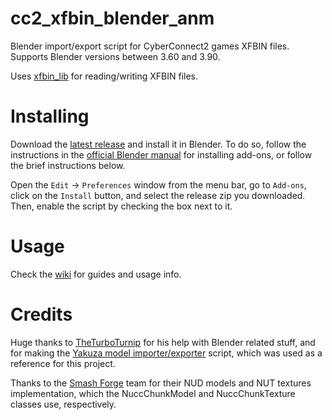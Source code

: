 # cc2_xfbin_blender_anm
 Blender import/export script for CyberConnect2 games XFBIN files. Supports Blender versions between 3.60 and 3.90.
 
 Uses [xfbin_lib](https://github.com/SutandoTsukai181/xfbin_lib) for reading/writing XFBIN files.

# Installing
Download the [latest release](https://github.com/SutandoTsukai181/cc2_xfbin_blender/releases/latest) and install it in Blender. To do so, follow the instructions in the [official Blender manual](https://docs.blender.org/manual/en/latest/editors/preferences/addons.html) for installing add-ons, or follow the brief instructions below.

Open the `Edit` -> `Preferences` window from the menu bar, go to `Add-ons`, click on the `Install` button, and select the release zip you downloaded. Then, enable the script by checking the box next to it.

# Usage
Check the [wiki](https://github.com/SutandoTsukai181/cc2_xfbin_blender/wiki) for guides and usage info.

# Credits
Huge thanks to [TheTurboTurnip](https://github.com/theturboturnip) for his help with Blender related stuff, and for making the [Yakuza model importer/exporter](https://github.com/theturboturnip/yk_gmd_io) script, which was used as a reference for this project.

Thanks to the [Smash Forge](https://github.com/jam1garner/Smash-Forge) team for their NUD models and NUT textures implementation, which the NuccChunkModel and NuccChunkTexture classes use, respectively.

